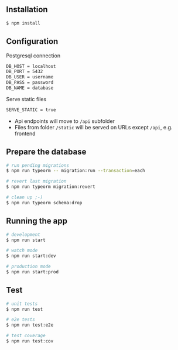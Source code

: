 ## Installation

```bash
$ npm install
```

## Configuration

Postgresql connection
```bash
DB_HOST = localhost
DB_PORT = 5432
DB_USER = username
DB_PASS = password
DB_NAME = database
```

Serve static files
```bash
SERVE_STATIC = true
```
- Api endpoints will move to `/api` subfolder
- Files from folder `/static` will be served on URLs except `/api`, e.g. frontend

## Prepare the database
```bash
# run pending migrations
$ npm run typeorm -- migration:run --transaction=each

# revert last migration
$ npm run typeorm migration:revert

# clean up ;-)
$ npm run typeorm schema:drop
```

## Running the app

```bash
# development
$ npm run start

# watch mode
$ npm run start:dev

# production mode
$ npm run start:prod
```

## Test

```bash
# unit tests
$ npm run test

# e2e tests
$ npm run test:e2e

# test coverage
$ npm run test:cov
```
